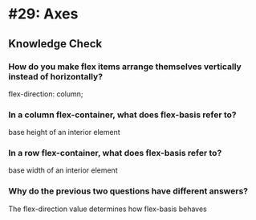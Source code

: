 # #29: Axes

## Knowledge Check

### How do you make flex items arrange themselves vertically instead of horizontally?

flex-direction: column;

### In a column flex-container, what does flex-basis refer to?

base height of an interior element

### In a row flex-container, what does flex-basis refer to?

base width of an interior element

### Why do the previous two questions have different answers?

The flex-direction value determines how flex-basis behaves